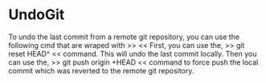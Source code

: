 # UndoGit
To undo the last commit from a remote git repository, you can use the following cmd that are wraped with >> <<
First, you can use the, >> git reset HEAD^ << command. This will undo the last commit locally.
Then you can use the, >> git push origin +HEAD << command to force push the local commit which was reverted to the remote git repository.
